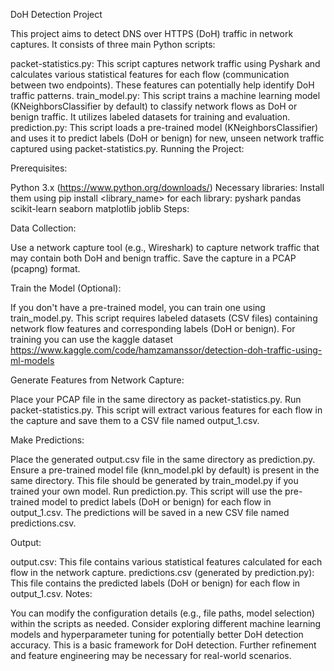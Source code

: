 DoH Detection Project

This project aims to detect DNS over HTTPS (DoH) traffic in network captures. It consists of three main Python scripts:

packet-statistics.py: This script captures network traffic using Pyshark and calculates various statistical features for each flow (communication between two endpoints). These features can potentially help identify DoH traffic patterns.
train_model.py: This script trains a machine learning model (KNeighborsClassifier by default) to classify network flows as DoH or benign traffic. It utilizes labeled datasets for training and evaluation.
prediction.py: This script loads a pre-trained model (KNeighborsClassifier) and uses it to predict labels (DoH or benign) for new, unseen network traffic captured using packet-statistics.py.
Running the Project:

Prerequisites:

Python 3.x (https://www.python.org/downloads/)
Necessary libraries:
Install them using pip install <library_name> for each library:
pyshark
pandas
scikit-learn
seaborn
matplotlib
joblib
Steps:

Data Collection:

Use a network capture tool (e.g., Wireshark) to capture network traffic that may contain both DoH and benign traffic.
Save the capture in a PCAP (pcapng) format.

Train the Model (Optional):

If you don't have a pre-trained model, you can train one using train_model.py. This script requires labeled datasets (CSV files) containing network flow features and corresponding labels (DoH or benign).
For training you can use the kaggle dataset https://www.kaggle.com/code/hamzamanssor/detection-doh-traffic-using-ml-models

Generate Features from Network Capture:

Place your PCAP file in the same directory as packet-statistics.py.
Run packet-statistics.py. This script will extract various features for each flow in the capture and save them to a CSV file named output_1.csv.

Make Predictions:

Place the generated output.csv file in the same directory as prediction.py.
Ensure a pre-trained model file (knn_model.pkl by default) is present in the same directory. This file should be generated by train_model.py if you trained your own model.
Run prediction.py. This script will use the pre-trained model to predict labels (DoH or benign) for each flow in output_1.csv. The predictions will be saved in a new CSV file named predictions.csv.

Output:

output.csv: This file contains various statistical features calculated for each flow in the network capture.
predictions.csv (generated by prediction.py): This file contains the predicted labels (DoH or benign) for each flow in output_1.csv.
Notes:

You can modify the configuration details (e.g., file paths, model selection) within the scripts as needed.
Consider exploring different machine learning models and hyperparameter tuning for potentially better DoH detection accuracy.
This is a basic framework for DoH detection. Further refinement and feature engineering may be necessary for real-world scenarios.
